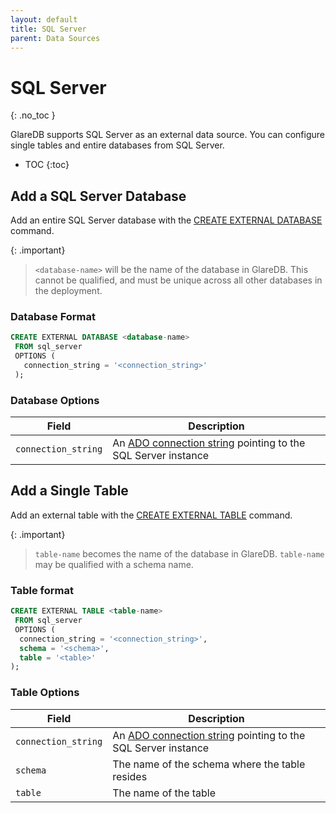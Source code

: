 ```yaml
---
layout: default
title: SQL Server
parent: Data Sources
---
```


<!-- markdownlint-disable MD022 -->

<!-- prettier-ignore-start -->
# SQL Server
{: .no_toc }
<!-- prettier-ignore-end -->

<!-- markdownlint-enable MD022 -->

GlareDB supports SQL Server as an external data source. You can configure single
tables and entire databases from SQL Server.

<!-- prettier-ignore-start -->

- TOC
{:toc}
<!-- prettier-ignore-end -->

## Add a SQL Server Database

Add an entire SQL Server database with the [CREATE EXTERNAL DATABASE]
command.

{: .important}

> `<database-name>` will be the name of the database in GlareDB.
> This cannot be qualified, and must be unique across all other
> databases in the deployment.

### Database Format

```sql
CREATE EXTERNAL DATABASE <database-name>
 FROM sql_server
 OPTIONS (
   connection_string = '<connection_string>'
 );
```

### Database Options

| Field               | Description                                                    |
| ------------------- | -------------------------------------------------------------- |
| `connection_string` | An [ADO connection string] pointing to the SQL Server instance |

## Add a Single Table

Add an external table with the [CREATE EXTERNAL TABLE]
command.

{: .important}

> `table-name` becomes the name of the database in GlareDB. `table-name` may be qualified
> with a schema name.

### Table format

```sql
CREATE EXTERNAL TABLE <table-name>
 FROM sql_server
 OPTIONS (
  connection_string = '<connection_string>',
  schema = '<schema>',
  table = '<table>'
);
```

### Table Options

| Field               | Description                                                    |
| ------------------- | -------------------------------------------------------------- |
| `connection_string` | An [ADO connection string] pointing to the SQL Server instance |
| `schema`            | The name of the schema where the table resides                 |
| `table`             | The name of the table                                          |

<!-- markdownlint-disable line-length -->

[CREATE EXTERNAL TABLE]: /glaredb/sql-commands/create-external-table
[CREATE EXTERNAL DATABASE]: /glaredb/sql-commands/create-external-database
[ADO connection string]: https://learn.microsoft.com/en-us/dotnet/framework/data/adonet/connection-string-syntax#sql-server-authentication-with-sqlclient

<!-- markdownlint-enable line-length -->
